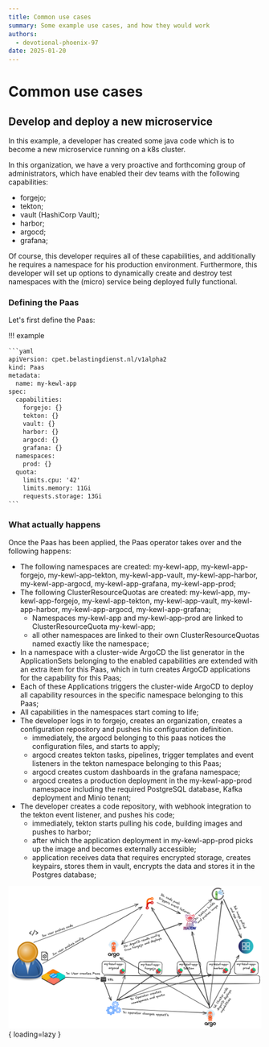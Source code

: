 ```yaml
---
title: Common use cases
summary: Some example use cases, and how they would work
authors:
  - devotional-phoenix-97
date: 2025-01-20
---
```


# Common use cases

## Develop and deploy a new microservice

In this example, a developer has created some java code which is to become a new
microservice running on a k8s cluster.

In this organization, we have a very proactive and forthcoming group of administrators,
which have enabled their dev teams with the following capabilities:

- forgejo;
- tekton;
- vault (HashiCorp Vault);
- harbor;
- argocd;
- grafana;

Of course, this developer requires all of these capabilities, and additionally he
requires a namespace for his production environment. Furthermore, this developer
will set up options to dynamically create and destroy test namespaces with the (micro)
service being deployed fully functional.

### Defining the Paas

Let's first define the Paas:

!!! example

    ```yaml
    apiVersion: cpet.belastingdienst.nl/v1alpha2
    kind: Paas
    metadata:
      name: my-kewl-app
    spec:
      capabilities:
        forgejo: {}
        tekton: {}
        vault: {}
        harbor: {}
        argocd: {}
        grafana: {}
      namespaces:
        prod: {}
      quota:
        limits.cpu: '42'
        limits.memory: 11Gi
        requests.storage: 13Gi
    ```

### What actually happens

Once the Paas has been applied, the Paas operator takes over and the following happens:

- The following namespaces are created: my-kewl-app, my-kewl-app-forgejo, my-kewl-app-tekton,
  my-kewl-app-vault, my-kewl-app-harbor, my-kewl-app-argocd, my-kewl-app-grafana, my-kewl-app-prod;
- The following ClusterResourceQuotas are created: my-kewl-app, my-kewl-app-forgejo,
  my-kewl-app-tekton, my-kewl-app-vault, my-kewl-app-harbor, my-kewl-app-argocd, my-kewl-app-grafana;
    - Namespaces my-kewl-app and my-kewl-app-prod are linked to ClusterResourceQuota my-kewl-app;
    - all other namespaces are linked to their own ClusterResourceQuotas named exactly like the namespace;
- In a namespace with a cluster-wide ArgoCD the list generator in the ApplicationSets
  belonging to the enabled capabilities are extended with an extra item for this Paas,
  which in turn creates ArgoCD applications for the capability for this Paas;
- Each of these Applications triggers the cluster-wide ArgoCD to deploy all capability
  resources in the specific namespace belonging to this Paas;
- All capabilities in the namespaces start coming to life;
- The developer logs in to forgejo, creates an organization, creates a configuration
  repository and pushes his configuration definition.
    - immediately, the argocd belonging to this paas notices the configuration files,
      and starts to apply;
    - argocd creates tekton tasks, pipelines, trigger templates and event listeners in
      the tekton namespace belonging to this Paas;
    - argocd creates custom dashboards in the grafana namespace;
    - argocd creates a production deployment in the my-kewl-app-prod namespace including
      the required PostgreSQL database, Kafka deployment and Minio tenant;
- The developer creates a code repository, with webhook integration to the tekton event
  listener, and pushes his code;
    - immediately, tekton starts pulling his code, building images and pushes to harbor;
    - after which the application deployment in my-kewl-app-prod picks up the image and becomes externally accessible;
    - application receives data that requires encrypted storage, creates keypairs, stores
      them in vault, encrypts the data and stores it in the Postgres database;

![Graphical representation](./use-case1.png){ loading=lazy }
